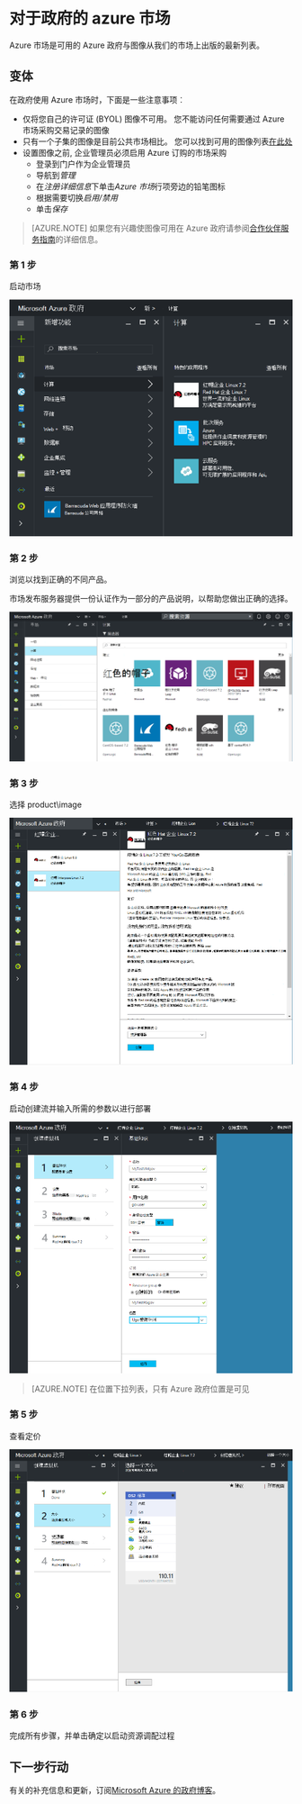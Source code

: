  <properties
    pageTitle="Azure 政府文档 |Microsoft Azure"
    description="这为 Azure 政府开发应用程序提供功能和指导的比较。"
    services="Azure-Government"
    cloud="gov"
    documentationCenter=""
    authors="VybavaRamadoss"
    manager="asimm"
    editor=""/>

<tags   ms.service="multiple"
    ms.devlang="na"
    ms.topic="article"
    ms.tgt_pltfrm="na"
    ms.workload="azure-government"
    ms.date="10/20/2016"
    ms.author="zakramer;vybavar"/>


# <a name="azure-marketplace-for-government"></a>对于政府的 azure 市场
Azure 市场是可用的 Azure 政府与图像从我们的市场上出版的最新列表。 

## <a name="variations"></a>变体
在政府使用 Azure 市场时，下面是一些注意事项︰

- 仅将您自己的许可证 (BYOL) 图像不可用。 您不能访问任何需要通过 Azure 市场采购交易记录的图像
- 只有一个子集的图像是目前公共市场相比。 您可以找到可用的图像列表[在此处](../azure-government-image-gallery.md) 
- 设置图像之前, 企业管理员必须启用 Azure 订购的市场采购
  - 登录到门户作为企业管理员
  - 导航到*管理*
  - 在*注册详细信息*下单击*Azure 市场*行项旁边的铅笔图标
  - 根据需要切换*启用/禁用*
  - 单击*保存*


>[AZURE.NOTE] 如果您有兴趣使图像可用在 Azure 政府请参阅[合作伙伴服务指南](documentation-government-manage-marketplace-partners.md)的详细信息。

### <a name="step-1"></a>第 1 步
启动市场

![alt 文本](./media/government-manage-marketplace-launch.png)  

### <a name="step-2"></a>第 2 步
浏览以找到正确的不同产品。

市场发布服务器提供一份认证作为一部分的产品说明，以帮助您做出正确的选择。 

![alt 文本](./media/government-manage-marketplace-service.png)

### <a name="step-3"></a>第 3 步
选择 product\image

![alt 文本](./media/government-manage-marketplace-image.png)

### <a name="step-4"></a>第 4 步
启动创建流并输入所需的参数以进行部署

![alt 文本](./media/government-manage-marketplace-deployment.png)

>[AZURE.NOTE] 在位置下拉列表，只有 Azure 政府位置是可见

### <a name="step-5"></a>第 5 步
查看定价

![alt 文本](./media/government-manage-marketplace-pricing.png)

### <a name="step-6"></a>第 6 步
完成所有步骤，并单击确定以启动资源调配过程

## <a name="next-steps"></a>下一步行动

有关的补充信息和更新，订阅[Microsoft Azure 的政府博客](https://blogs.msdn.microsoft.com/azuregov/)。
